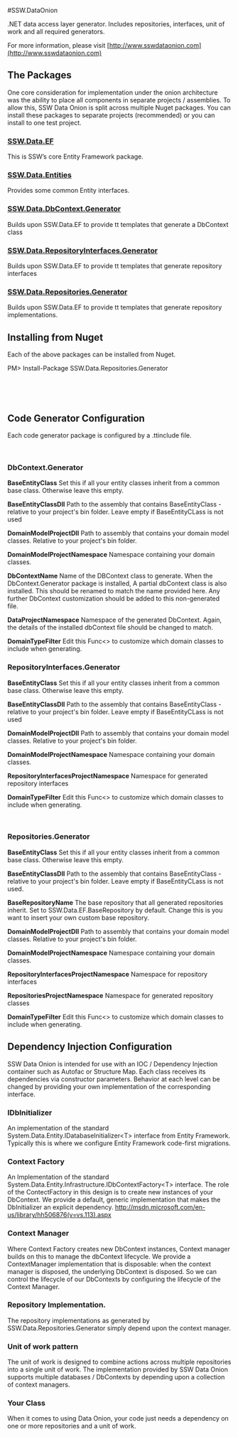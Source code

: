 #SSW.DataOnion

.NET data access layer generator. Includes repositories, interfaces, unit of work and all required generators.

For more information, please visit [http://www.sswdataonion.com](http://www.sswdataonion.com)

## The Packages

One core consideration for implementation under the onion architecture was the ability to place all components in separate projects / assemblies. To allow this, SSW Data Onion is split across multiple Nuget packages. You can install these packages to separate projects (recommended) or you can install to one test project.

### [SSW.Data.EF](https://www.nuget.org/packages/SSW.Data.EF/)

This is SSW’s core Entity Framework package.

### [SSW.Data.Entities](https://www.nuget.org/packages/SSW.Data.Entities/)

Provides some common Entity interfaces.

### [SSW.Data.DbContext.Generator](https://www.nuget.org/packages/SSW.Data.DbContext.Generator/)

Builds upon SSW.Data.EF to provide tt templates that generate a DbContext class

### [SSW.Data.RepositoryInterfaces.Generator](https://www.nuget.org/packages/SSW.Data.RepositoryInterfaces.Generator/)

Builds upon SSW.Data.EF to provide tt templates that generate repository interfaces

### [SSW.Data.Repositories.Generator](https://www.nuget.org/packages/SSW.Data.Repositories.Generator/)

Builds upon SSW.Data.EF to provide tt templates that generate repository implementations.

## Installing from Nuget

Each of the above packages can be installed from Nuget. 

PM> Install-Package SSW.Data.Repositories.Generator

&nbsp;

&nbsp;

## Code Generator Configuration

Each code generator package is configured by a .ttinclude file.

&nbsp;

### DbContext.Generator

**BaseEntityClass**
Set this if all your entity classes inherit from a common base class. Otherwise leave this empty.

**BaseEntityClassDll**
Path to the assembly that contains BaseEntityClass - relative to your project's bin folder. Leave empty if BaseEntityCLass is not used

**DomainModelProjectDll**
Path to assembly that contains your domain model classes. Relative to your project's bin folder.

**DomainModelProjectNamespace**
Namespace containing your domain classes.

**DbContextName**
Name of the DBContext class to generate. When the DbContext.Generator package is installed, A partial dbContext class is also installed. This should be renamed to match the name provided here. Any further DbContext customization should be added to this non-generated file.

**DataProjectNamespace**
Namespace of the generated DbContext. Again, the details of the installed dbContext file should be changed to match.

**DomainTypeFilter**
Edit this Func&lt;&gt; to customize which domain classes to include when generating.

### RepositoryInterfaces.Generator

**BaseEntityClass**
Set this if all your entity classes inherit from a common base class. Otherwise leave this empty.

**BaseEntityClassDll**
Path to the assembly that contains BaseEntityClass - relative to your project's bin folder. Leave empty if BaseEntityCLass is not used

**DomainModelProjectDll**
Path to assembly that contains your domain model classes. Relative to your project's bin folder.

**DomainModelProjectNamespace**
Namespace containing your domain classes.

**RepositoryInterfacesProjectNamespace**
Namespace for generated repository interfaces

**DomainTypeFilter**
Edit this Func&lt;&gt; to customize which domain classes to include when generating.

&nbsp;

### Repositories.Generator

**BaseEntityClass**
Set this if all your entity classes inherit from a common base class. Otherwise leave this empty.

**BaseEntityClassDll**
Path to the assembly that contains BaseEntityClass - relative to your project's bin folder. Leave empty if BaseEntityCLass is not used.

**BaseRepositoryName**
The base repository that all generated repositories inherit. Set to SSW.Data.EF.BaseRepository by default. Change this is you want to insert your own custom base repository.

**DomainModelProjectDll**
Path to assembly that contains your domain model classes. Relative to your project's bin folder.

**DomainModelProjectNamespace**
Namespace containing your domain classes.

**RepositoryInterfacesProjectNamespace**
Namespace for repository interfaces

**RepositoriesProjectNamespace**
Namespace for generated repository classes

**DomainTypeFilter**
Edit this Func&lt;&gt; to customize which domain classes to include when generating.

## Dependency Injection Configuration

SSW Data Onion is intended for use with an IOC / Dependency Injection container such as Autofac or Structure Map. Each class receives its dependencies via constructor parameters. Behavior at each level can be changed by providing your own implementation of the corresponding interface.

### IDbInitializer

An implementation of the standard System.Data.Entity.IDatabaseInitializer&lt;T&gt; interface from Entity Framework. Typically this is where we configure Entity Framework code-first migrations.

### Context Factory

An Implementation of the standard System.Data.Entity.Infrastructure.IDbContextFactory&lt;T&gt; interface.
The role of the ContectFactory in this design is to create new instances of your DbContext. We provide a default, generic implementation that makes the DbInitializer an explicit dependency.
http://msdn.microsoft.com/en-us/library/hh506876(v=vs.113).aspx

### Context Manager

Where Context Factory creates new DbContext instances, Context manager builds on this to manage the dbContext lifecycle. We provide a ContextManager implementation that is disposable: when the context manager is disposed, the underlying DbContext is disposed.
So we can control the lifecycle of our DbContexts by configuring the lifecycle of the Context Manager.

### Repository Implementation.

The repository implementations as generated by SSW.Data.Repositories.Generator simply depend upon the context manager.

### Unit of work pattern

The unit of work is designed to combine actions across multiple repositories into a single unit of work.
The implementation provided by SSW Data Onion supports multiple databases / DbContexts by depending upon a collection of context managers.

### Your Class

When it comes to using Data Onion, your code just needs a dependency on one or more repositories and a unit of work.
